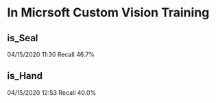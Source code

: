 # In Micrsoft Custom Vision Training

## is_Seal

04/15/2020 11:30 Recall 46.7%

## is_Hand

04/15/2020 12:53 Recall 40.0%